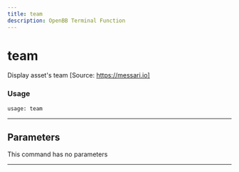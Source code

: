 ```yaml
---
title: team
description: OpenBB Terminal Function
---
```


# team

Display asset's team [Source: https://messari.io]

### Usage 
```python
usage: team
```

---
## Parameters

This command has no parameters


---
